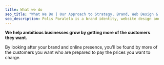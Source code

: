 ```yaml
---
title: What we do
seo_title: "What We Do | Our Approach to Strategy, Brand, Web Design & Marketing | Polis Paralela"
seo_description: Polis Paralela is a brand identity, website design and digital marketing company in Sussex delivering sustained results.
---
```


**We help ambitious businesses grow by getting more of the customers they want.**

By looking after your brand and online presence, you'll be found by more of the customers you want who are prepared to pay the prices you want to charge.
